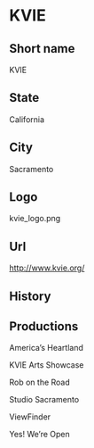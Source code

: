 # KVIE

## Short name

KVIE

## State

California

## City

Sacramento

## Logo

kvie_logo.png

## Url

http://www.kvie.org/

## History



## Productions

America’s Heartland

KVIE Arts Showcase

Rob on the Road

Studio Sacramento

ViewFinder

Yes! We’re Open

